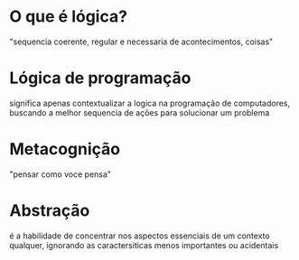 # O que é lógica?

"sequencia coerente, regular e necessaria de acontecimentos, coisas"

# Lógica de programação

significa apenas contextualizar a logica na programação de computadores, buscando a melhor sequencia de ações para solucionar um problema

# Metacognição 

"pensar como voce pensa"

# Abstração

é a habilidade de concentrar nos aspectos essenciais de um contexto qualquer, ignorando as caractersiticas menos importantes ou acidentais

